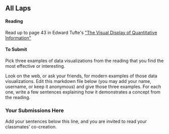 ## All Laps

#### Reading
Read up to page 43 in Edward Tufte's ["The Visual Display of Quantitative Information"](https://archive.org/details/the-visual-display-of-quantitative-information-2ed-by-tufte-edward-r.-z-lib.org/mode/1up)

#### To Submit
Pick three examples of data visualizations from the reading that you find the most effective or interesting.

Look on the web, or ask your friends, for modern examples of those data visualizations.
Edit this markdown file below (you may add your name, username, or keep it anonymous) and give those three examples. For each one, write a few sentences explaining how it demonstrates a concept from the reading.

### Your Submissions Here
Add your sentences below this line, and you are invited to read your classmates' co-creation.